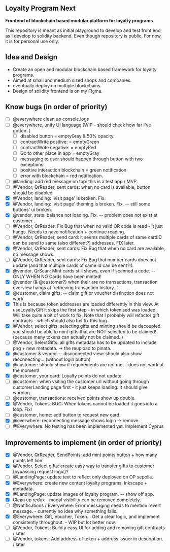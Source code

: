 ## Loyalty Program Next 
**Frontend of blockchain based modular platform for loyalty programs**
<!-- £todo edit text here. -->

This repository is meant as initial playground to develop and test front end as I develop to solidity backend. 
Even though repository is public, For now, it is for personal use only. 

## Idea and Design
- Create an open and modular blockchain based framework for loyalty programs. 
- Aimed at small and medium sized shops and companies. 
- eventually deploy on multiple blockchains. 
- Design of solidity frontend is on my Figma.

## Know bugs (in order of priority)
- [ ] @everywhere clean up console.logs  
- [ ] @everywhere, unify UI language (WIP - should check how far I've gotten. )  
  - [ ]  disabled button = emptyGray & 50% opacity. 
  - [ ]  contractWrite positive: = emptyGreen
  - [ ]  contractWrite negative: = emptyRed
  - [ ]  Go to other place in app = emptyGray 
  - [ ]  messaging to user should happen through button with two exceptions: 
    - [ ]  positive interaction blockchain = green notification 
    - [ ]  error with blockchain = red notification. 
- [ ]  @landing: add red message on top: this is a test app / MVP. 
- [ ]  @Vendor, QrReader, sent cards: when no card is available, button should be disabled 
- [x]  @Vendor, landing: 'visit page' is broken. Fix. 
- [x]  @Vendor, landing: 'visit page' theming is broken. Fix. -- still some buttons' ui broken. 
- [x]  @vendor, stats: balance not loading. Fix. -- problem does not exist at customer.. 
- [ ]  @Vendor, QrReader: Fix Bug that when no valid QR code is read - it just hangs. Needs to have notification + continue reading.
- [ ]  @Vendor, QrReader, send card: it seems multiple cards of same cardID can be send to same (also different?) addresses. FIX later.
- [x]  @Vendor, QrReader, sent cards: Fix Bug that when no card are available, no message shows. 
- [ ]  @Vendor, QrReader, sent cards: Fix Bug that number cards does not update (and that multiple cards of same id can be sent?!). 
- [x]  @vendor, QrScan: Mint cards still shows, even if scanned a code. -- ONLY WHEN NO Cards have been minted!
- [x]  @vendor (& @customer?) when their are no transactions, transaction overview hangs at 'retrieving transaction history...'  
- [x]  @customer, claim gifts: -- claim gift or voucher distinction does not work. 
  - [x]  This is because token addresses are loaded differently in this view. At useLoyaltyGift it skips the first step - in which tokenised was loaded. Will take quite a bit of work to fix. Note that I probably will refactor gift contracts - which should also hel fix this bug. 
- [x]  @Vendor, select gifts: selecting gifts and minting should be decoupled: you should be able to mint gifts that are NOT selected to be claimed! (because many tokens can actually not be claimed..)
- [ ]  @Vendor, SelectGifts: all gifts metadata has to be updated to include png + new metadata. -> the reupload to pinata.  
- [x]  @customer & vendor -- disconnected view: should also show reocnnecting... (without login button)
- [x]  @customer: should show if requirements are not met - does not work at the moment! 
- [x]  @customer, your card: Loyalty points do not update. 
- [ ]  @customer: when vsiting the customer url without going through customerLanding page first - it just keeps loading. It should give warning. 
- [ ]  @customer, transactions: received points show up double. 
- [x]  @Vendor, Tokens: BUG: When tokens cannot be loaded it goes into a loop. Fix! 
- [ ]  @customer, home: add button to request new card. 
- [x]  @everwhere: reconnecting message shows login -> remove. 
- [ ]  @Everywhere: No testing has been implemented yet. Implement Cyprus 

## Improvements to implement (in order of priority)
<!-- go through this list and check how many I have already fixed -->
- [x]  @Vendor, QrReader, SendPoints: add mint points button + how many points left line. 
- [x]  @Vendor, Select gifts: create easy way to transfer gifts to customer (bypassing request logic)? 
- [ ]  @LandingPage: update text to reflect only deployed on OP sepolia. 
- [x]  @Everywhere: create new content loyalty programs. Inkscape + metadata.  
- [x]  @LandingPage: update images of loyalty program. -- show off app. 
- [x]  Clean up redux - modal visibility can be removed completely. 
- [ ]  @Notifications / Everywhere: Error messaging needs to mention revert message. - currently no idea why something fails.
- [x]  @Everywhere: Gift, Voucher, Token... Get a clear logic, and implement consistently throughout. - WIP but lot better now. 
- [ ]  @Vendor, Tokens: Build a easy UI for adding and removing gift contracts / later
- [ ]  @Vendor, tokens: Add address of token + address issuer in description. / later
